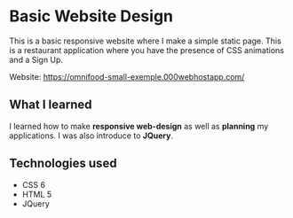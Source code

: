 # Basic Website Design

This is a basic responsive website where I make a simple static page. This is a restaurant application where you have the presence of CSS animations and a Sign Up.

Website: https://omnifood-small-exemple.000webhostapp.com/

## What I learned

I learned how to make **responsive web-design** as well as **planning** my applications. I was also introduce to **JQuery**.

## Technologies used

- CSS 6
- HTML 5
- JQuery
